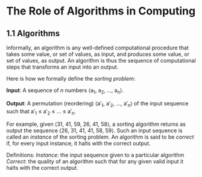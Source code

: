 # The Role of Algorithms in Computing

## 1.1 Algorithms

Informally, an algorithm is any well-defined computational procedure that takes some value, or set of values, as input, and produces some value, or set of values, as output. An algorithm is thus the sequence of computational steps that transforms an input into an output.

Here is how we formally define the *sorting problem*:

**Input**: A sequence of *n* numbers ⟨a<sub>1</sub>, a<sub>2</sub>, ..., a<sub>n</sub>⟩.

**Output**: A permutation (reordering) ⟨a′<sub>1</sub>, a′<sub>2</sub>, ..., a′<sub>n</sub>⟩ of the input sequence such that a′<sub>1</sub> ≤ a′<sub>2</sub> ≤ ... ≤ a′<sub>n</sub>.

For example, given ⟨31, 41, 59, 26, 41, 58⟩, a sorting algorithm returns as output the sequence ⟨26, 31, 41, 41, 58, 59⟩. Such an input sequence is called an *instance* of the sorting problem. An algorithm is said to be *correct* if, for every input instance, it halts with the
correct output.

Definitions:
*Instance*: the input sequence given to a particular algorithm
*Correct*: the quality of an algorithm such that for any given valid input it halts with the correct output.

